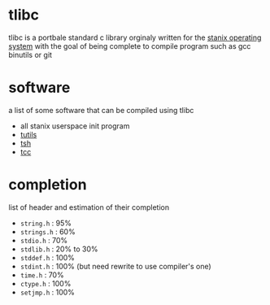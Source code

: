 # tlibc
tlibc is a portbale standard c library orginaly written for the [stanix operating system](https://github.com/tayoky/stanix) with the goal of being complete to compile program such as gcc binutils or git

# software
a list of some software that can be compiled using tlibc
- all stanix userspace init program
- [tutils](https://github.com/tayoky/tutils)
- [tsh](https://github.com/tayoky/tsh)
- [tcc](https://github.com/tinycc/tinycc)

# completion
list of header and estimation of their completion

- `string.h` : 95%
- `strings.h` : 60%
- `stdio.h` : 70%
- `stdlib.h` : 20% to 30%
- `stddef.h` : 100%
- `stdint.h` : 100% (but need rewrite to use compiler's one)
- `time.h` : 70%
- `ctype.h` : 100%
- `setjmp.h` : 100%
